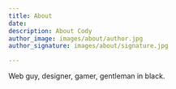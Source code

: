 ```yaml
---
title: About
date: 
description: About Cody
author_image: images/about/author.jpg
author_signature: images/about/signature.jpg

---
```

Web guy, designer, gamer, gentleman in black. 